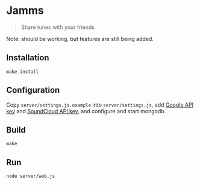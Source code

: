 # Jamms

> Share tunes with your friends

Note: should be working, but features are still being added.

## Installation

```
make install
```

## Configuration

Copy `server/settings.js.example` into `server/settings.js`, add [Google API key](https://developers.google.com/youtube/v3/) and [SoundCloud API key](https://developers.soundcloud.com/), and configure and start mongodb.

## Build

```
make
```

## Run

```
node server/web.js
```
